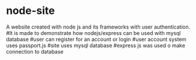 # node-site
A website created with node js and its frameworks with user authentication. 
#It is made to demonstrate how nodejs/express can be used with mysql database
#user can register for an account or login
#user account system uses passport.js
#site uses mysql database
#express js was used o make connection to database

